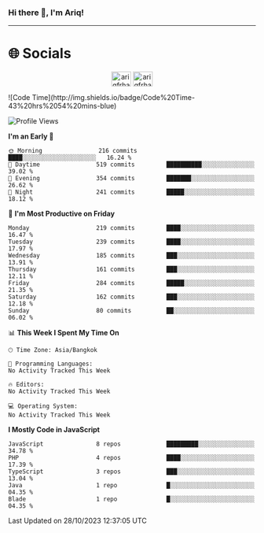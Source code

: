 ### Hi there 👋, I'm Ariq!
<hr>
<h1 align="">🌐 Socials</h1>
<p align="center">
<a href="https://www.linkedin.com/in/ariqfarhan/" target="blank"><img align="center" src="https://raw.githubusercontent.com/rahuldkjain/github-profile-readme-generator/master/src/images/icons/Social/linked-in-alt.svg" alt="ariqfrhan" height="30" width="40" /></a>
<a href="https://instagram.com/ariqfrhan" target="blank"><img align="center" src="https://raw.githubusercontent.com/rahuldkjain/github-profile-readme-generator/master/src/images/icons/Social/instagram.svg" alt="ariqfrhan" height="30" width="40" /></a>
</p>
<!--START_SECTION:waka-->
![Code Time](http://img.shields.io/badge/Code%20Time-43%20hrs%2054%20mins-blue)

![Profile Views](http://img.shields.io/badge/Profile%20Views-0-blue)

**I'm an Early 🐤** 

```text
🌞 Morning                216 commits         ████░░░░░░░░░░░░░░░░░░░░░   16.24 % 
🌆 Daytime                519 commits         ██████████░░░░░░░░░░░░░░░   39.02 % 
🌃 Evening                354 commits         ███████░░░░░░░░░░░░░░░░░░   26.62 % 
🌙 Night                  241 commits         █████░░░░░░░░░░░░░░░░░░░░   18.12 % 
```
📅 **I'm Most Productive on Friday** 

```text
Monday                   219 commits         ████░░░░░░░░░░░░░░░░░░░░░   16.47 % 
Tuesday                  239 commits         ████░░░░░░░░░░░░░░░░░░░░░   17.97 % 
Wednesday                185 commits         ███░░░░░░░░░░░░░░░░░░░░░░   13.91 % 
Thursday                 161 commits         ███░░░░░░░░░░░░░░░░░░░░░░   12.11 % 
Friday                   284 commits         █████░░░░░░░░░░░░░░░░░░░░   21.35 % 
Saturday                 162 commits         ███░░░░░░░░░░░░░░░░░░░░░░   12.18 % 
Sunday                   80 commits          ██░░░░░░░░░░░░░░░░░░░░░░░   06.02 % 
```


📊 **This Week I Spent My Time On** 

```text
🕑︎ Time Zone: Asia/Bangkok

💬 Programming Languages: 
No Activity Tracked This Week

🔥 Editors: 
No Activity Tracked This Week

💻 Operating System: 
No Activity Tracked This Week
```

**I Mostly Code in JavaScript** 

```text
JavaScript               8 repos             █████████░░░░░░░░░░░░░░░░   34.78 % 
PHP                      4 repos             ████░░░░░░░░░░░░░░░░░░░░░   17.39 % 
TypeScript               3 repos             ███░░░░░░░░░░░░░░░░░░░░░░   13.04 % 
Java                     1 repo              █░░░░░░░░░░░░░░░░░░░░░░░░   04.35 % 
Blade                    1 repo              █░░░░░░░░░░░░░░░░░░░░░░░░   04.35 % 
```




 Last Updated on 28/10/2023 12:37:05 UTC
<!--END_SECTION:waka-->
